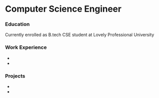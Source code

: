 # Computer Science Engineer

### Education
Currently enrolled as B.tech CSE student at Lovely Professional University

### Work Experience
-
-
### Projects
-
-
